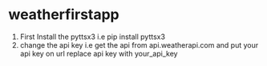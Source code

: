 # weatherfirstapp

1) First Install the pyttsx3
    i.e pip install pyttsx3
2) change the api key
    i.e get the api from api.weatherapi.com and put your api key on url replace api key with your_api_key


